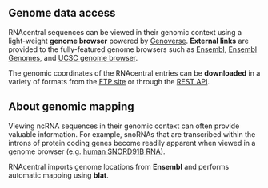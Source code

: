
## Genome data access <a style="cursor: pointer" id="genome-specific-functionality" ng-click="scrollTo('genome-specific-functionality')" name="genome-specific-functionality" class="text-muted smaller"><i class="fa fa-link"></i></a>

RNAcentral sequences can be viewed
in their genomic context using a light-weight **genome browser** powered by [Genoverse](http://genoverse.org).
**External links** are provided to the fully-featured genome browsers such as [Ensembl](http://ensembl.org),
[Ensembl Genomes](http://ensemblgenomes.org), and [UCSC genome browser](http://genome.ucsc.edu/).

The genomic coordinates of the RNAcentral entries can be **downloaded** in a variety of formats
from the [FTP site](/downloads) or through the [REST API](http://rnacentral.org/api).

## About genomic mapping <a style="cursor: pointer" id="about-genomic-mapping" ng-click="scrollTo('about-genomic-mapping')" name="about-genomic-mapping" class="text-muted smaller"><i class="fa fa-link"></i></a>

Viewing ncRNA sequences in their genomic context can often provide valuable information.
For example, snoRNAs that are transcribed within the introns of protein coding genes
become readily apparent when viewed in a genome browser
(e.g. [human SNORD91B RNA](/rna/URS0000269B1D/9606)).

RNAcentral imports genome locations from **Ensembl** and performs automatic mapping using **blat**.
